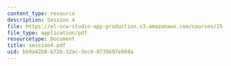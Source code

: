 ```yaml
---
content_type: resource
description: Session 4
file: https://ol-ocw-studio-app-production.s3.amazonaws.com/courses/15-518-taxes-and-business-strategy-fall-2002/bb0a42b8b72b32ac3ec00739697e604a_session4.pdf
file_type: application/pdf
resourcetype: Document
title: session4.pdf
uid: bb0a42b8-b72b-32ac-3ec0-0739697e604a
---
```

